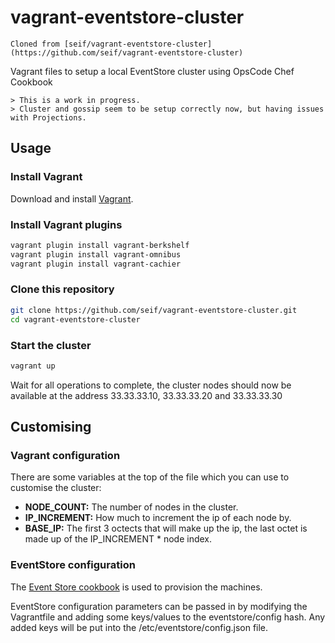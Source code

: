 # vagrant-eventstore-cluster

```
Cloned from [seif/vagrant-eventstore-cluster](https://github.com/seif/vagrant-eventstore-cluster)
```

Vagrant files to setup a local EventStore cluster using OpsCode Chef Cookbook

    > This is a work in progress.
    > Cluster and gossip seem to be setup correctly now, but having issues with Projections.

## Usage 

### Install Vagrant

Download and install [Vagrant](http://downloads.vagrantup.com/).

### Install Vagrant plugins

``` bash
vagrant plugin install vagrant-berkshelf
vagrant plugin install vagrant-omnibus
vagrant plugin install vagrant-cachier
```

### Clone this repository

``` bash
git clone https://github.com/seif/vagrant-eventstore-cluster.git
cd vagrant-eventstore-cluster
```

### Start the cluster

``` bash
vagrant up
```

Wait for all operations to complete, the cluster nodes should now be available at the address 33.33.33.10, 33.33.33.20 and 33.33.33.30

## Customising

### Vagrant configuration

There are some variables at the top of the file which you can use to customise the cluster:

* **NODE_COUNT:** The number of nodes in the cluster.
* **IP_INCREMENT:** How much to increment the ip of each node by.
* **BASE_IP:** The first 3 octects that will make up the ip, the last octet is made up of the IP_INCREMENT * node index.

### EventStore configuration

The [Event Store cookbook](http://community.opscode.com/cookbooks/eventstore) is used to provision the machines.

EventStore configuration parameters can be passed in by modifying the Vagrantfile and adding some keys/values to the eventstore/config hash. Any added keys will be put into the /etc/eventstore/config.json file.


